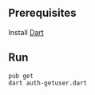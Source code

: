 
## Prerequisites

Install [Dart](https://www.dartlang.org/)

## Run

    pub get
    dart auth-getuser.dart
